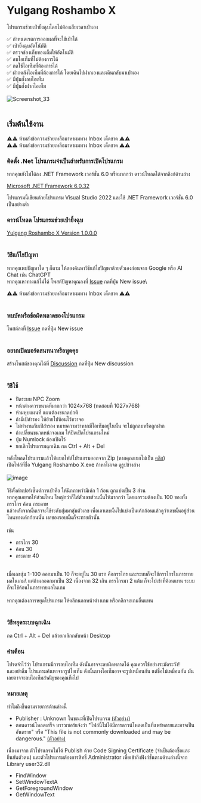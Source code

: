 # Yulgang Roshambo X
โปรแกรมช่วยเป่ายิ้งฉุบโดยไม่ต้องเสียเวลาเป่าเอง

✅ กำหนดเรตการออกผลที่จะใช้เป่าได้\
✅ เป่ายิ้งฉุบอัตโนัมัติ\
✅ ตรวจช่องเก็บของเต็มให้อัตโนมัติ\
✅ ลบไอเท็มที่ไม่ต้องการได้\
✅ กดใช้ไอเท็มที่ต้องการได้\
✅ ฝากคลังไอเท็มที่ต้องการได้ โดยเดินไปฝากเองและเดินกลับมาเป่าเอง\
✅ มีปุ่มสั่งลบไอเท็ม\
✅ มีปุ่มสั่งฝากไอเท็ม\
<br/>
![Screenshot_33](https://github.com/user-attachments/assets/a9f3aaa4-df39-48c1-a209-01b871b77485)
<br/>
<br/>
## เริ่มต้นใช้งาน
⚠️⚠️ ห้ามส่งข้อความช่วยเหลือมาหาผมทาง Inbox เด็ดขาด ⚠️⚠️\
⚠️⚠️ ห้ามส่งข้อความช่วยเหลือมาหาผมทาง Inbox เด็ดขาด ⚠️⚠️ 

### ติดตั้ง .Net โปรแกรมจำเป็นสำหรับการเปิดโปรแกรม
หากคุณยังไม่ได้ลง .NET Framework เวอร์ชั่น 6.0 หรือมากกว่า ดาวน์โหลดได้จากลิงก์ด้านล่าง

[Microsoft .NET Framework 6.0.32](https://dotnet.microsoft.com/en-us/download/dotnet/thank-you/runtime-desktop-6.0.32-windows-x64-installer "Microsoft .NET Framework 6.0.32 ")

โปรแกรมนี้เขียนด้วยโปรแกรม Visual Studio 2022 และใช้ .NET Framework เวอร์ชั่น 6.0 เป็นอย่างต่ำ
### ดาวน์โหลด โปรแกรมช่วยเป่ายิ้งฉุบ
[Yulgang Roshambo X Version 1.0.0.0](https://github.com/meawmuay/yulgang-roshambo-x/releases/download/v1.0.0.0/Yulgang.Roshambo.X-V1.0.0.0.zip "Yulgang Roshambo X Version 1.0.0.0")
<br/>
<br/>
### วิธีแก้ไขปัญหา
หากคุณพบปัญหาใด ๆ ก็ตาม ให้ลองค้นหาวิธีแก้ไขปัญหาด้วยตัวเองก่อนจาก Google หรือ AI Chat เช่น ChatGPT\
หากคุณหาทางแก้ไม่ได้ โพสต์ปัญหาคุณลงที่ [Issue](https://github.com/meawmuay/yulgang-roshambo-x/issues) กดที่ปุ่ม New issue\

⚠️⚠️ ห้ามส่งข้อความช่วยเหลือมาหาผมทาง Inbox เด็ดขาด ⚠️⚠️ 
<br/>
<br/>
### พบบัคหรือข้อผิดพลาดของโปรแกรม
โพสต์ลงที่ [Issue](https://github.com/meawmuay/yulgang-roshambo-x/issues) กดที่ปุ่ม New issue\
<br/>
### อยากเปิดบอร์ดสนทนาหรือพูดคุย
สร้างโพสต์ของคุณได้ที่ [Discussion](https://github.com/meawmuay/yulgang-roshambo-x/discussions) กดที่ปุ่ม New discussion\
<br/>
### วิธีใช้
- ปิดระบบ NPC Zoom
- หน้าต่างควรขนาดที่มากกว่า 1024x768 (ทดสอบที่ 1027x768)
- ห้ามหุบแผนที่ แผนต้องขนาดปกติ
- ถ้ามีเป้สำรอง ให้ย้ายไปซ้อนไว้ขวาจอ
- ไม่ทำงานกับเป้สำรอง หมายความว่าหากมีไอเท็มอยู่ในนั้น จะไม่ถูกลบหรือถูกฝาก
- ถ้าเปลี่ยนขนาดหน้าจอเกม ให้ปิดเปิดโปรแกรมใหม่
- ปุ่ม Numlock ต้องเปิดไว้
- ยกเลิกโปรแกรมฉุกเฉิน กด Ctrl + Alt + Del

หลังโหลดโปรแกรมแล้วให้แยกไฟล์โปรแกรมออกจาก Zip (หากคุณแยกไม่เป็น [คลิก](https://www.google.com/search?q=%E0%B8%A7%E0%B8%B4%E0%B8%98%E0%B8%B5%E0%B9%81%E0%B8%A2%E0%B8%81%E0%B9%84%E0%B8%9F%E0%B8%A5%E0%B9%8C+zip))\
เปิดไฟล์ที่ชื่อ Yulgang Roshambo X.exe ถ้าหาไม่เจอ ดูรูปข้างล่าง\
<br/>
![image](https://github.com/user-attachments/assets/16e05ed6-13f0-4e6a-8e63-2e0c5f3109b6)
<br/>
<br/>
วิธีตั้งค่าเปอร์เซ็นต์การเป่าคือ ให้นึกภาพว่ามีเค้ก 1 ก้อน ถูกแบ่งเป็น 3 ส่วน\
หากคุณอยากให้ส่วนไหน ใหญ่กว่าก็ใส่ตัวเลขส่วนนั้นให้มากกว่า โดยผลรวมต้องเป็น 100 ของทั้ง กรรไกร ค้อน กระดาษ\
แล้วหลังจากนั้นเราจะใช้ระดับสุ่มมาสุ่มตัวเลข เพื่อเอาเลขนั้นไปแบ่งเป็นเค้กก้อนแล้วดูว่าเลขนั้นอยู่ส่วนไหนของเค้กก้อนนั้น ผลของรอบนั้นก็จะทายตัวนั้น\
<br/>
เช่น
- กรรไกร 30
- ค้อน 30
- กระดาษ 40
<br/>
เมื่อเลขสุ่ม 1-100 ออกมาเป็น 10 ก็จะอยู่ใน 30 แรก คือกรรไกร และระบบก็จะใช้กรรไกรในการทายผลในเกม\
แต่ถ้าผลออกมาเป็น 32 เนื่องจาก 32 เกิน กรรไกรมา 2 แต้ม ก็จะไปเข้าที่ค้อนแทน ระบบก็จะใช้ค้อนในการทายผลในเกม
<br/>
<br/>
หากคุณต้องการหยุดโปรแกรม ให้คลิกนอกหน้าต่างเกม หรือคลิกจอเกมอื่นแทน
<br/>
<br/>

### วิธีหยุดระบบฉุกเฉิน

กด Ctrl + Alt + Del แล้วยกเลิกกลับหน้า Desktop

### คำเตือน
โปรดจำไว้ว่า โปรแกรมมีการลบไอเท็ม ดังนั้นอาจจะลบผิดพลาดได้ คุณควรใช้อย่างระมัดระวัง!\
และอย่าลืม โปรแกรมค้นหาจากรูปไอเท็ม ดังนั้นบางไอเท็มอาจจะรูปเหมือนกัน แต่ชื่อไม่เหมือนกัน มันเลยอาจจะลบไอเท็มสำคัญของคุณทิ้งไป


### หมายเหตุ
ทำไมถึงขึ้นตามรายการด้านล่างนี้
- Publisher : Unknown ในขณะที่เปิดโปรแกรม [(ตัวอย่าง)](https://i.imgur.com/peSlQDG.png "(ตัวอย่าง)")
- ตอนดาวน์โหลดเสร็จ บราวเซอร์แจ้งว่า "ไฟล์นี้ไม่ได้มีการดาวน์โหลดเป็นที่แพร่หลายและอาจเป็นอันตราย" หรือ "This file is not commonly downloaded and may be dangerous." [(ตัวอย่าง)](https://i.imgur.com/FkxEtZs.png "(ตัวอย่าง)")

เนื่องมาจาก ตัวโปรแกรมไม่ได้ Publish ด้วย Code Signing Certificate (จำเป็นต้องซื้อและยืนยันตัวตน) และตัวโปรแกรมต้องการสิทธิ์ Administrator เพื่อเข้าถึงฟังก์ชั่นตามด้านล่างนี้จาก Library user32.dll
- FindWindow
- SetWindowTextA
- GetForegroundWindow
- GetWindowText









